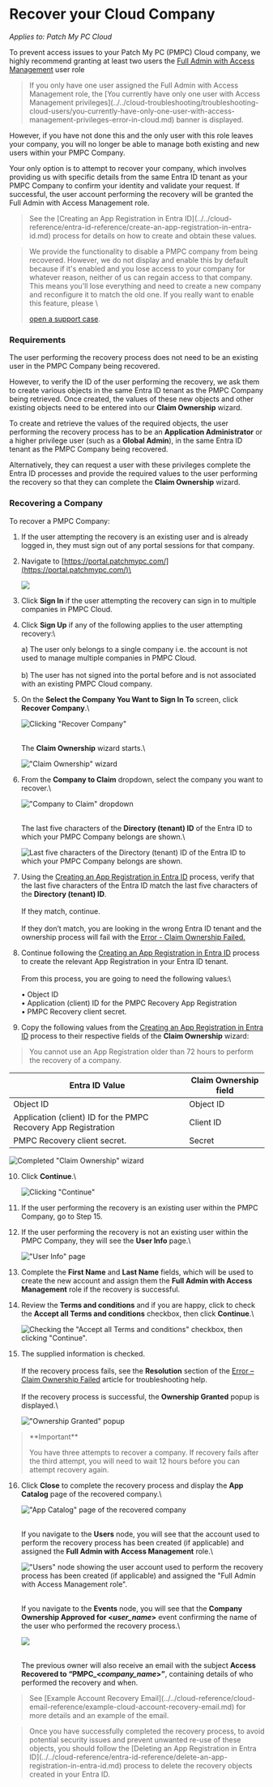 # Recover your Cloud Company

_Applies to: Patch My PC Cloud_

To prevent access issues to your Patch My PC (PMPC) Cloud company, we highly recommend granting at least two users the [Full Admin with Access Management](../manage-cloud-users/cloud-user-roles-reference.md) user role

<blockquote class="wp-block-quote is-note">
<p>If you only have one user assigned the Full Admin with Access Management role, the [You currently have only one user with Access Management privileges](../../cloud-troubleshooting/troubleshooting-cloud-users/you-currently-have-only-one-user-with-access-management-privileges-error-in-cloud.md) banner is displayed.</p>
</blockquote>

However, if you have not done this and the only user with this role leaves your company, you will no longer be able to manage both existing and new users within your PMPC Company.

Your only option is to attempt to recover your company, which involves providing us with specific details from the same Entra ID tenant as your PMPC Company to confirm your identity and validate your request. If successful, the user account performing the recovery will be granted the Full Admin with Access Management role.

<blockquote class="wp-block-quote is-note">
<p>See the [Creating an App Registration in Entra ID](../../cloud-reference/entra-id-reference/create-an-app-registration-in-entra-id.md) process for details on how to create and obtain these values.</p>
</blockquote>

<blockquote class="wp-block-quote is-important">
<p>We provide the functionality to disable a PMPC company from being recovered. However, we do not display and enable this by default because if it's enabled and you lose access to your company for whatever reason, neither of us can regain access to that company. This means you'll lose everything and need to create a new company and reconfigure it to match the old one. If you really want to enable this feature, please \</p>
<p><a href="https://patchmypc.com/technical-support">open a support case</a>.</p>
</blockquote>

### Requirements

The user performing the recovery process does not need to be an existing user in the PMPC Company being recovered.

However, to verify the ID of the user performing the recovery, we ask them to create various objects in the same Entra ID tenant as the PMPC Company being retrieved. Once created, the values of these new objects and other existing objects need to be entered into our **Claim Ownership** wizard.

To create and retrieve the values of the required objects, the user performing the recovery process has to be an **Application Administrator** or a higher privilege user (such as a **Global Admin**), in the same Entra ID tenant as the PMPC Company being recovered.&#x20;

Alternatively, they can request a user with these privileges complete the Entra ID processes and provide the required values to the user performing the recovery so that they can complete the **Claim Ownership** wizard.

### Recovering a Company

To recover a PMPC Company:

1. If the user attempting the recovery is an existing user and is already logged in, they must sign out of any portal sessions for that company.
2.  Navigate to [https://portal.patchmypc.com/](https://portal.patchmypc.com/)\


    ![](/_images/image-(488).png)
3. Click **Sign In** if the user attempting the recovery can sign in to multiple companies in PMPC Cloud.
4.  Click **Sign Up** if any of the following applies to the user attempting recovery:\


    a) The user only belongs to a single company i.e. the account is not used to manage multiple companies in PMPC Cloud.\
    \
    b) The user has not signed into the portal before and is not associated with an existing PMPC Cloud company.
5.  On the **Select the Company You Want to Sign In To** screen, click **Recover Company**.\


    ![Clicking "Recover Company"](/_images/image-(1955).png "Clicking “Recover Company”")

    \
    The **Claim Ownership** wizard starts.\


    !["Claim Ownership" wizard](/_images/image-(2190).png "“Claim Ownership” wizard")


6.  From the **Company to Claim** dropdown, select the company you want to recover.\


    !["Company to Claim" dropdown](/_images/image-(2191).png "“Company to Claim” dropdown")

    \
    The last five characters of the **Directory (tenant) ID** of the Entra ID to which your PMPC Company belongs are shown.\


    ![Last five characters of the Directory (tenant) ID of the Entra ID to which your PMPC Company belongs are shown.](/_images/image-(2192).png "Last five characters of the Directory (tenant) ID of the Entra ID to which your PMPC Company belongs are shown.")


7. Using the [Creating an App Registration in Entra ID](../../cloud-reference/entra-id-reference/create-an-app-registration-in-entra-id.md) process, verify that the last five characters of the Entra ID match the last five characters of the **Directory (tenant) ID**.\
   \
   If they match, continue.\
   \
   If they don’t match, you are looking in the wrong Entra ID tenant and the ownership process will fail with the [Error - Claim Ownership Failed.](../../cloud-troubleshooting/troubleshooting-a-cloud-company/error-claim-ownership-failed-when-trying-to-recover-a-cloud-company.md)
8.  Continue following the [Creating an App Registration in Entra ID](../../cloud-reference/entra-id-reference/create-an-app-registration-in-entra-id.md) process to create the relevant App Registration in your Entra ID tenant.\
    \
    From this process, you are going to need the following values:\


    • Object ID\
    • Application (client) ID for the PMPC Recovery App Registration\
    • PMPC Recovery client secret.
9. Copy the following values from the [Creating an App Registration in Entra ID](../../cloud-reference/entra-id-reference/create-an-app-registration-in-entra-id.md) process to their respective fields of the **Claim Ownership** wizard:

<blockquote class="wp-block-quote is-important">
<p>You cannot use an App Registration older than 72 hours to perform the recovery of a company.</p>
</blockquote>

| Entra ID Value                                                 | Claim Ownership field |
| -------------------------------------------------------------- | --------------------- |
| Object ID                                                      | Object ID             |
| Application (client) ID for the PMPC Recovery App Registration | Client ID             |
| PMPC Recovery client secret.                                   | Secret                |

![Completed "Claim Ownership" wizard](/_images/image-(2195).png "Completed “Claim Ownership” wizard")

10. Click **Continue**.\


    ![Clicking "Continue"](/_images/image-(2194).png "Clicking &#x22;Continue&#x22;")
11. If the user performing the recovery is an existing user within the PMPC Company, go to Step 15.
12. If the user performing the recovery is not an existing user within the PMPC Company, they will see the **User Info** page.\


    !["User Info" page](/_images/image-(1962).png "“User Info” page")


13. Complete the **First Name** and **Last Name** fields, which will be used to create the new account and assign them the **Full Admin with Access Management** role if the recovery is successful.
14. Review the **Terms and conditions** and if you are happy, click to check the **Accept all Terms and conditions** checkbox, then click **Continue**.\


    ![Checking the "Accept all Terms and conditions" checkbox, then clicking "Continue".](/_images/image-(1963).png "Checking the “Accept all Terms and conditions” checkbox, then clicking “Continue”.")


15. The supplied information is checked.\
    \
    If the recovery process fails, see the **Resolution** section of the [Error – Claim Ownership Failed](../../cloud-troubleshooting/troubleshooting-a-cloud-company/error-claim-ownership-failed-when-trying-to-recover-a-cloud-company.md) article for troubleshooting help.\
    \
    If the recovery process is successful, the **Ownership Granted** popup is displayed.\


    !["Ownership Granted" popup](/_images/image-(1965).png "“Ownership Granted” popup")



<blockquote class="wp-block-quote">
<p>**Important**&#x20;</p>
<p>You have three attempts to recover a company. If recovery fails after the third attempt, you will need to wait 12 hours before you can attempt recovery again.</p>
</blockquote>

16. Click **Close** to complete the recovery process and display the **App Catalog** page of the recovered company.\


    !["App Catalog" page of the recovered company](/_images/image-(1966).png "“App Catalog” page of the recovered company")

    \
    If you navigate to the **Users** node, you will see that the account used to perform the recovery process has been created (if applicable) and assigned the **Full Admin with Access Management** role.\


    !["Users" node showing the user account used to perform the recovery process has been created (if applicable) and assigned the "Full Admin with Access Management role".](/_images/image-(1967).png "“Users” node showing the user account used to perform the recovery process has been created (if applicable) and assigned the “Full Admin with Access Management role”.")

    \
    If you navigate to the **Events** node, you will see that the **Company Ownership Approved for <**_**user\_name**_**>** event confirming the name of the user who performed the recovery process.\


    ![](/_images/image-(1968).png)

    \
    The previous owner will also receive an email with the subject **Access Recovered to “PMPC\_<**_**company\_name**_**>”**, containing details of who performed the recovery and when.

<blockquote class="wp-block-quote is-note">
<p>See [Example Account Recovery Email](../../cloud-reference/cloud-email-reference/example-cloud-account-recovery-email.md) for more details and an example of the email.</p>
</blockquote>

<blockquote class="wp-block-quote is-important">
<p>Once you have successfully completed the recovery process, to avoid potential security issues and prevent unwanted re-use of these objects, you should follow the [Deleting an App Registration in Entra ID](../../cloud-reference/entra-id-reference/delete-an-app-registration-in-entra-id.md) process to delete the recovery objects created in your Entra ID.</p>
</blockquote>